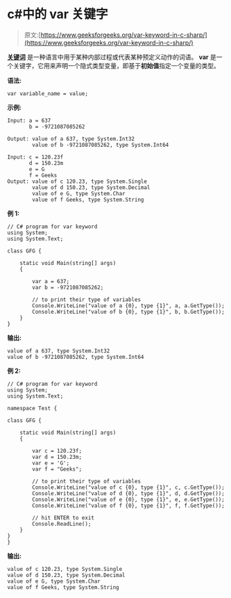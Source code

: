 # c#中的 var 关键字

> 原文:[https://www.geeksforgeeks.org/var-keyword-in-c-sharp/](https://www.geeksforgeeks.org/var-keyword-in-c-sharp/)

**[关键词](https://www.geeksforgeeks.org/c-sharp-keywords/)** 是一种语言中用于某种内部过程或代表某种预定义动作的词语。 **var** 是一个关键字，它用来声明一个隐式类型变量，即基于**初始值**指定一个变量的类型。

**语法:**

```
var variable_name = value;
```

**示例:**

```
Input: a = 637
       b = -9721087085262

Output: value of a 637, type System.Int32
        value of b -9721087085262, type System.Int64

Input: c = 120.23f
       d = 150.23m
       e = G
       f = Geeks
Output: value of c 120.23, type System.Single
        value of d 150.23, type System.Decimal
        value of e G, type System.Char
        value of f Geeks, type System.String

```

**例 1:**

```
// C# program for var keyword
using System;
using System.Text;

class GFG {

    static void Main(string[] args)
    {

        var a = 637;
        var b = -9721087085262;

        // to print their type of variables
        Console.WriteLine("value of a {0}, type {1}", a, a.GetType());
        Console.WriteLine("value of b {0}, type {1}", b, b.GetType());
    }
}
```

**输出:**

```
value of a 637, type System.Int32
value of b -9721087085262, type System.Int64

```

**例 2:**

```
// C# program for var keyword
using System;
using System.Text;

namespace Test {

class GFG {

    static void Main(string[] args)
    {

        var c = 120.23f;
        var d = 150.23m;
        var e = 'G';
        var f = "Geeks";

        // to print their type of variables
        Console.WriteLine("value of c {0}, type {1}", c, c.GetType());
        Console.WriteLine("value of d {0}, type {1}", d, d.GetType());
        Console.WriteLine("value of e {0}, type {1}", e, e.GetType());
        Console.WriteLine("value of f {0}, type {1}", f, f.GetType());

        // hit ENTER to exit
        Console.ReadLine();
    }
}
}
```

**输出:**

```
value of c 120.23, type System.Single
value of d 150.23, type System.Decimal
value of e G, type System.Char
value of f Geeks, type System.String

```